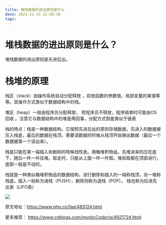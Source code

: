 ```yaml
---
title: 堆栈数据的进出原则是什么
date: 2021-11-25 22:50:38
tags:
---
```


# 堆栈数据的进出原则是什么？

堆栈数据的进出原则是先进后出。

# 栈堆的原理

栈区（stack）由操作系统自动分配释放 ，存放函数的参数值，局部变量的某值等等。其操作方式类似于数据结构中的栈。

堆区（heap）一般由程序员分配释放， 若程序员不释放，程序结束时可能由OS回收 。注意它与数据结构中的堆是两回事，分配方式倒是类似于链表

栈的特点：栈是一种数据结构，它按照先进后出的原则存储数据，先进入的数据被压入栈底，最后的数据在栈顶，需要读数据的时候从栈顶开始弹出数据（最后一个数据被第一个读出来）。

栈是只能在某一端插入和删除的特殊线性表。用桶堆积物品，先堆进来的压在底下，随后一件一件往堆。取走时，只能从上面一件一件取。堆和取都在顶部进行，底部一般是不动的。

栈就是一种类似桶堆积物品的数据结构，进行删除和插入的一端称栈顶，另一堆称栈底。插入一般称为进栈（PUSH），删除则称为退栈（POP）。 栈也称为后进先出表（LIFO表）

![](https://img.php.cn/upload/image/465/199/886/1634539512830561.png)

原文地址：https://www.php.cn/faq/483124.html

更多推荐： 
https://www.cnblogs.com/mysticCoder/p/4921724.html